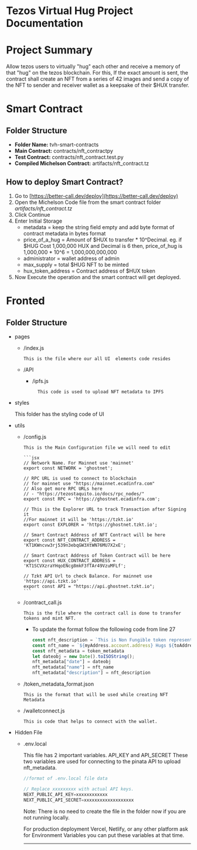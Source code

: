# Tezos Virtual Hug Project Documentation

# Project Summary

Allow tezos users to virtually "hug" each other and receive a memory of that "hug" on the tezos blockchain. For this, If the exact amount is sent, the contract shall create an NFT from a series of 42 images and send a copy of the NFT to sender and receiver wallet as a keepsake of their $HUX transfer.

# Smart Contract

## Folder Structure

- **Folder Name:** tvh-smart-contracts
- **Main Contract:** contracts/nft_contractpy
- **Test Contract:** contracts/nft_contract.test.py
- **Compiled Michelson Contract:** artifacts/nft_contract.tz

## How to deploy Smart Contract?

1. Go to [https://better-call.dev/deploy](https://better-call.dev/deploy)
2. Open the Michelson Code file from the smart contract folder *artifacts/nft_contract.tz*
3. Click Continue
4. Enter Initial Storage
    - metadata = keep the string field empty and add byte format of contract metadata in bytes format
    - price_of_a_hug = Amount of $HUX to transfer * 10^Decimal.
    eg. if $HUG Cost 1,000,000 HUX and Decimal is 6 then, price_of_hug is
    1,000,000 * 10^6 = 1,000,000,000,000
    - administrator = wallet address of admin
    - max_supply = total $HUG NFT to be minted
    - hux_token_address = Contract address of $HUX token
5. Now Execute the operation and the smart contract will get deployed.

# Fronted


## Folder Structure

- pages
  - /index.js

        This is the file where our all UI  elements code resides

  - /API
    - /ipfs.js

            This code is used to upload NFT metadata to IPFS

- styles

    This folder has the styling code of UI

- utils
  - /config.js

        This is the Main Configuration file we will need to edit

        ```jsx
        // Network Name. For Mainnet use 'mainnet'
        export const NETWORK = 'ghostnet'; 
        
        // RPC URL is used to connect to blockchain 
        // for mainnet use "https://mainnet.ecadinfra.com"
        // Also get more RPC URLs here
        // - "https://tezostaquito.io/docs/rpc_nodes/"
        export const RPC = 'https://ghostnet.ecadinfra.com';
        
        // This is the Explorer URL to track Transaction after Signing it
        //For mainnet it will be 'https://tzkt.io'
        export const EXPLORER = 'https://ghostnet.tzkt.io';
        
        // Smart Contract Address of NFT Contract will be here
        export const NFT_CONTRACT_ADDRESS = 'KT1KWncvw3rj539n3ebqGW3XtWN76MU7X2xE';
        
        // Smart Contract Address of Token Contract will be here
        export const HUX_CONTRACT_ADDRESS = 'KT1SCVXzraYHqoENcg8mkF3fTAr49VzuMFLf';
        
        // Tzkt API Url to check Balance. For mainnet use 'https://api.tzkt.io'
        export const API = "https://api.ghostnet.tzkt.io";
        ```

  - /contract_call.js

        This is the file where the contract call is done to transfer tokens and mint NFT.

    - To update the format follow the following code from line 27

        ```jsx
        const nft_description = `This is Non Fungible token representing a virtual hug between ${myAddress.account.address} and ${toAddress}`
        const nft_name = `${myAddress.account.address} Hugs ${toAddress}`
        const nft_metadata = token_metadata
        let dateobj = new Date().toISOString();
        nft_metadata["date"] = dateobj
        nft_metadata["name"] = nft_name
        nft_metadata["description"] = nft_description
        ```

  - /token_metadata_format.json

        This is the format that will be used while creating NFT Metadata

  - /walletconnect.js

        This is code that helps to connect with the wallet.

- Hidden File
  - .env.local

    This file has 2 important variables. API_KEY and API_SECRET
    These two variables are used for connecting to the pinata API to upload nft_metadata.

    ```jsx
    //format of .env.local file data
    
    // Replace xxxxxxxxx with actual API keys.
    NEXT_PUBLIC_API_KEY=xxxxxxxxxxxx
    NEXT_PUBLIC_API_SECRET=xxxxxxxxxxxxxxxxxxx
    ```

    Note: There is no need to create the file in the folder now if you are not running locally.

    For production deployment Vercel, Netlify, or any other platform ask for Environment Variables you can put these variables at that time.

    ---
